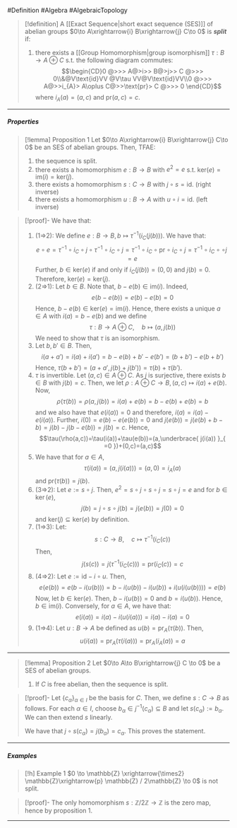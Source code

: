 #Definition #Algebra #AlgebraicTopology 

> [!definition]
> A [[Exact Sequence|short exact sequence (SES)]] of abelian groups  $0\to A\xrightarrow{i} B\xrightarrow{j} C\to 0$ is ***split*** if: 
> 1. there exists a [[Group Homomorphism|group isomorphism]] $\tau:B\to A\oplus C$ s.t. the following diagram commutes:$$\begin{CD}0 @>>> A@>i>> B@>j>> C @>>> 0\\&@V\text{id}VV @V\tau VV@V\text{id}VV\\0 @>>> A@>>i_{A}> A\oplus C@>>\text{pr}> C @>>> 0  \end{CD}$$where $i_{A}(a) = (a,c)$ and $\text{pr}(a,c)=c$.
---
##### Properties
> [!lemma] Proposition 1
> Let $0\to A\xrightarrow{i} B\xrightarrow{j} C\to 0$ be an SES of abelian groups. Then, TFAE:
> 1. the sequence is split.
> 2. there exists a homomorphism $e:B\to B$ with $e^2 = e$ s.t. $\text{ker}(e)=\text{im}(i)=\text{ker}(j)$.
> 3. there exists a homomorphism $s:C\to B$ with $j\circ s = \text{id}$. (right inverse)
> 4. there exists a homomorphism $u:B\to A$ with $u \circ i = \text{id}$. (left inverse)

> [!proof]-
> We have that:
> 1. (1=>2): We define $e:B\to B,b\mapsto \tau ^{-1}(i_{C}(j(b)))$. We have that: $$e\circ  e=\tau ^{-1}\circ  i_{C}\circ  j\circ \tau ^{-1}\circ  i_{C}\circ  j=\tau ^{-1}\circ  i_{C}\circ  \text{pr} \circ  i_{C}\circ  j=\tau ^{-1}\circ  i_{C}\circ  \circ  j=e$$Further, $b\in \text{ker}(e)$ if and only if $i_{C}(j(b))=(0,0)$ and $j(b)=0$. Therefore, $\text{ker}(e)=\text{ker}(j)$.
> 2. (2=>1): Let $b\in B$. Note that, $b-e(b)\in \text{im}(i)$. Indeed, $$e(b-e(b))=e(b)-e(b)=0$$Hence, $b-e(b)\in \text{ker}(e)=\text{im}(i)$. Hence, there exists a unique $a\in A$ with $i(a)=b-e(b)$ and we define $$\tau:B\to A\oplus C,\quad b\mapsto (a,j(b))$$We need to show that $\tau$ is an isomorphism.
> 	1. Let $b,b'\in B$. Then, $$i(a+a')=i(a)+i(a')=b-e(b)+b'-e(b')=(b+b')-e(b+b')$$Hence, $\tau(b+b')=(a+a',j(b)+j(b'))=\tau(b)+\tau(b')$.
> 	2. $\tau$ is invertible. Let $(a,c)\in A\oplus C$. As $j$ is surjective, there exists $b\in B$ with $j(b)=c$. Then, we let $\rho:A\oplus C\to B,(a,c)\mapsto i(a)+e(b)$. Now,$$\rho(\tau(b))=\rho(a,j(b))=i(a)+e(b)=b-e(b)+e(b)=b$$and we also have that $e(i(a))=0$ and therefore, $i(a)=i(a)-e(i(a))$. Further, $i(0)=e(b)-e(e(b))=0$ and $j(e(b))=j(e(b)+b-b)=j(b)-j(b-e(b))=j(b)=c$. Hence,  $$\tau(\rho(a,c))=\tau(i(a))+\tau(e(b))=(a,\underbrace{ j(i(a)) }_{ =0 })+(0,c)=(a,c)$$
> 	3. We have that for $a\in A$, $$\tau(i(a))=(a,j(i(a)))=(a,0)=i_{A}(a)$$and $\text{pr}(\tau(b))=j(b)$.
> 3. (3=>2): Let $e:=s \circ j$. Then, $e^{2}=s\circ j \circ s \circ j= s \circ j = e$ and for $b\in \ker(e)$, $$j(b)=j\circ s\circ  j(b)=j (e(b))=j(0)=0$$and $\text{ker}(j)\subseteq \text{ker}(e)$ by definition.
> 4. (1=>3): Let: $$s:C\to B,\quad c\mapsto \tau ^{-1}(i_{C}(c))$$ Then, $$j(s(c))=j(\tau ^{-1}(i_{C}(c)))=\text{pr}(i_{C}(c))=c$$
> 5. (4=>2): Let $e:= \text{id}_{} - i \circ u$. Then, $$e(e(b))=e(b-i(u(b)))=b-i(u(b))-i(u(b))+i(u(i(u(b))))=e(b)$$Now, let $b\in \text{ker}(e)$. Then, $b-i(u(b))=0$ and $b=i(u(b))$. Hence, $b\in \text{im}(i)$. Conversely, for $a\in A$, we have that: $$e(i(a))=i(a)-i(u(i(a)))=i(a)-i(a)=0$$
> 6. (1=>4): Let $u:B\to A$ be defined as $u(b)=\text{pr}_{A}(\tau(b))$. Then, $$u(i(a))=\text{pr}_{A}(\tau(i(a)))=\text{pr}_{A}(i_{A}(a))=a$$

---
> [!lemma] Proposition 2
> Let $0\to A\to B\xrightarrow{j} C \to 0$ be a SES of abelian groups. 
> 1. If $C$ is free abelian, then the sequence is split. 

> [!proof]-
> Let $\{ c_{\alpha} \}_{\alpha\in I}$ be the basis for $C$. Then, we define $s:C\to B$ as follows. For each $\alpha\in I$, choose $b_{\alpha}\in j^{-1}(c_{\alpha})\subseteq B$ and let $s(c_{\alpha}):= b_{\alpha}$. We can then extend $s$ linearly. 
> 
> We have that $j\circ s(c_{\alpha})=j(b_{\alpha})=c_{\alpha}$. This proves the statement.
---
##### Examples
> [!h] Example 1
> $0 \to \mathbb{Z} \xrightarrow{\times2} \mathbb{Z}\xrightarrow{p} \mathbb{Z} / 2\mathbb{Z} \to 0$ is not split.

> [!proof]-
> The only homomorphism $s:\mathbb{Z} / 2\mathbb{Z} \to \mathbb{Z}$ is the zero map, hence by proposition 1. 

---
 
